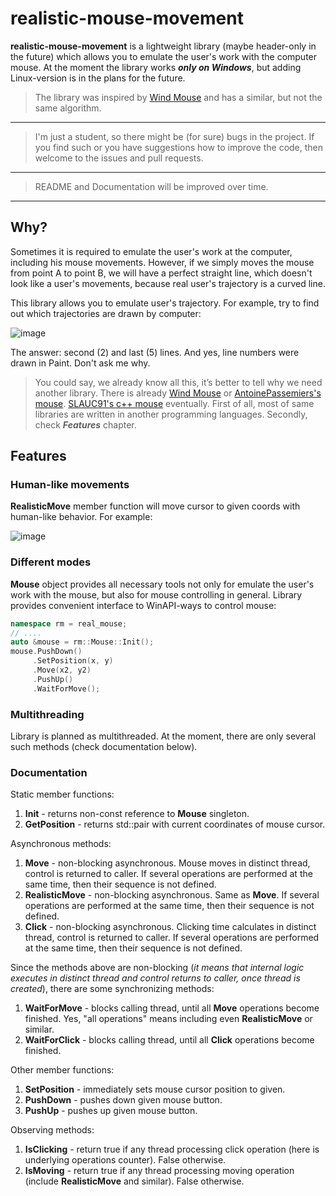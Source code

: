 # realistic-mouse-movement

**realistic-mouse-movement** is a lightweight library (maybe header-only in the future) which allows you to emulate the user's work with the computer mouse. At the moment the library works ***only on Windows***, but adding Linux-version is in the plans for the future.

> The library was inspired by [Wind Mouse](https://ben.land/post/2021/04/25/windmouse-human-mouse-movement/) and has a similar, but not the same algorithm.
---
> I'm just a student, so there might be (for sure) bugs in the project. If you find such or you have suggestions how to improve the code, then welcome to the issues and pull requests.
---
> README and Documentation will be improved over time.
---
## Why?

Sometimes it is required to emulate the user's work at the computer, including his mouse movements. However, if we simply moves the mouse from point A to point B, we will have a perfect straight line, which doesn't look like a user's movements, because real user's trajectory is a curved line.

This library allows you to emulate user's trajectory. For example, try to find out which trajectories are drawn by computer:

![image](https://user-images.githubusercontent.com/74464036/209230309-77df8079-fe52-4138-a2c3-3b4700dd03c6.png)

The answer: second (2) and last (5) lines. And yes, line numbers were drawn in Paint. Don't ask me why.

> You could say, we already know all this, it’s better to tell why we need another library. There is already [Wind Mouse](https://ben.land/post/2021/04/25/windmouse-human-mouse-movement/) or [AntoinePassemiers's mouse](https://github.com/AntoinePassemiers/Realistic-Mouse). [SLAUC91's c++ mouse](https://github.com/SLAUC91/RealisticMouse) eventually. First of all, most of same libraries are written in another programming languages. Secondly, check ***Features*** chapter.

## Features

### Human-like movements

**RealisticMove** member function will move cursor to given coords with human-like behavior. For example:

![image](https://user-images.githubusercontent.com/74464036/209235824-cb842775-8457-4886-85c0-6ed39006644a.png)

### Different modes

**Mouse** object provides all necessary tools not only for emulate the user's work with the mouse, but also for mouse controlling in general. Library provides convenient interface to WinAPI-ways to control mouse:

```cpp
namespace rm = real_mouse;
// ....
auto &mouse = rm::Mouse::Init();
mouse.PushDown()
     .SetPosition(x, y)
     .Move(x2, y2)
     .PushUp()
     .WaitForMove();
```

### Multithreading

Library is planned as multithreaded. At the moment, there are only several such methods (check documentation below).

### Documentation

Static member functions:

1. **Init** - returns non-const reference to **Mouse** singleton.
1. **GetPosition** - returns std::pair with current coordinates of mouse cursor.

Asynchronous methods:

1. **Move** - non-blocking asynchronous. Mouse moves in distinct thread, control is returned to caller. If several operations are performed at the same time, then their sequence is not defined.
1. **RealisticMove** - non-blocking asynchronous. Same as **Move**. If several operations are performed at the same time, then their sequence is not defined.
1. **Click** - non-blocking asynchronous. Clicking time calculates in distinct thread, control is returned to caller. If several operations are performed at the same time, then their sequence is not defined.

Since the methods above are non-blocking (*it means that internal logic executes in distinct thread and control returns to caller, once thread is created*), there are some synchronizing methods:

1. **WaitForMove** - blocks calling thread, until all **Move** operations become finished. Yes, "all operations" means including even **RealisticMove** or similar.
1. **WaitForClick** - blocks calling thread, until all **Click** operations become finished.

Other member functions:

1. **SetPosition** - immediately sets mouse cursor position to given.
1. **PushDown** - pushes down given mouse button.
1. **PushUp** - pushes up given mouse button.

Observing methods:

1. **IsClicking** - return true if any thread processing click operation (here is underlying operations counter). False otherwise.
1. **IsMoving** -  return true if any thread processing moving operation (include **RealisticMove** and similar). False otherwise.
